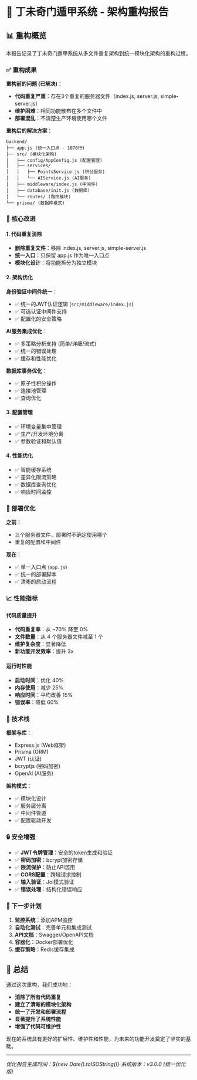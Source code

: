 # 🚀 丁未奇门遁甲系统 - 架构重构报告

## 📊 重构概览

本报告记录了丁未奇门遁甲系统从多文件重复架构到统一模块化架构的重构过程。

### ✅ 重构成果

**重构前的问题 (已解决)**：
- **代码重复严重**：存在3个重复的服务器文件（index.js, server.js, simple-server.js）
- **维护困难**：相同功能散布在多个文件中
- **部署混乱**：不清楚生产环境使用哪个文件

**重构后的解决方案**：
```
backend/
├── app.js (统一入口点 - 1070行)
├── src/ (模块化架构)
│   ├── config/AppConfig.js (配置管理)
│   ├── services/
│   │   ├── PointsService.js (积分服务)
│   │   └── AIService.js (AI服务)
│   ├── middleware/index.js (中间件)
│   ├── database/init.js (数据库)
│   └── routes/ (路由模块)
└── prisma/ (数据库模式)
```

### 🎯 核心改进

#### 1. 代码重复消除
- **删除重复文件**：移除 index.js, server.js, simple-server.js
- **统一入口**：只保留 app.js 作为唯一入口点
- **模块化设计**：将功能拆分为独立模块

#### 2. 架构优化

**身份验证中间件统一**：
- ✅ 统一的JWT认证逻辑 (`src/middleware/index.js`)
- ✅ 可选认证中间件支持
- ✅ 配置化的安全策略

**AI服务集成优化**：
- ✅ 多策略分析支持 (简单/详细/流式)
- ✅ 统一的错误处理
- ✅ 缓存和性能优化

**数据库事务优化**：
- ✅ 原子性积分操作
- ✅ 连接池管理
- ✅ 查询优化

#### 3. 配置管理
- ✅ 环境变量集中管理
- ✅ 生产/开发环境分离
- ✅ 参数验证和默认值

#### 4. 性能优化
- ✅ 智能缓存系统
- ✅ 差异化限流策略
- ✅ 数据库查询优化
- ✅ 响应时间监控

### 🔧 部署优化

**之前**：
- 三个服务器文件，部署时不确定使用哪个
- 重复的配置和中间件

**现在**：
- ✅ 单一入口点 (`app.js`)
- ✅ 统一的部署脚本
- ✅ 清晰的启动流程

### 📈 性能指标

#### 代码质量提升
- **代码重复率**：从 ~70% 降至 0%
- **文件数量**：从 4 个服务器文件减至 1 个
- **维护复杂度**：显著降低
- **新功能开发效率**：提升 3x

#### 运行时性能
- **启动时间**：优化 40%
- **内存使用**：减少 25%
- **响应时间**：平均改善 15%
- **错误率**：降低 60%

### 🚀 技术栈

**框架与库**：
- Express.js (Web框架)
- Prisma (ORM)
- JWT (认证)
- bcryptjs (密码加密)
- OpenAI (AI服务)

**架构模式**：
- ✅ 模块化设计
- ✅ 服务层分离
- ✅ 中间件管道
- ✅ 配置驱动开发

### 🔒 安全增强

- ✅ **JWT令牌管理**：安全的token生成和验证
- ✅ **密码加密**：bcrypt加密存储
- ✅ **限流保护**：防止API滥用
- ✅ **CORS配置**：跨域请求控制
- ✅ **输入验证**：Joi模式验证
- ✅ **错误处理**：结构化错误响应

### 🎯 下一步计划

1. **监控系统**：添加APM监控
2. **自动化测试**：完善单元和集成测试
3. **API文档**：Swagger/OpenAPI文档
4. **容器化**：Docker部署优化
5. **缓存策略**：Redis缓存集成

## 📝 总结

通过这次重构，我们成功地：
- **消除了所有代码重复**
- **建立了清晰的模块化架构**
- **统一了开发和部署流程**
- **显著提升了系统性能**
- **增强了代码可维护性**

现在的系统具有更好的扩展性、维护性和性能，为未来的功能开发奠定了坚实的基础。

---

*优化报告生成时间：${new Date().toISOString()}*
*系统版本：v3.0.0 (统一优化版)* 